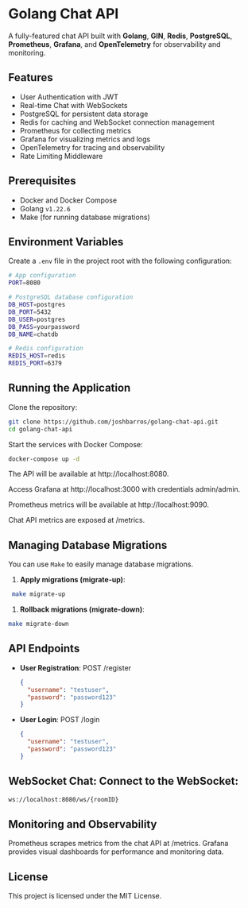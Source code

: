 # Golang Chat API

A fully-featured chat API built with **Golang**, **GIN**, **Redis**, **PostgreSQL**, **Prometheus**, **Grafana**, and **OpenTelemetry** for observability and monitoring.

## Features
- User Authentication with JWT
- Real-time Chat with WebSockets
- PostgreSQL for persistent data storage
- Redis for caching and WebSocket connection management
- Prometheus for collecting metrics
- Grafana for visualizing metrics and logs
- OpenTelemetry for tracing and observability
- Rate Limiting Middleware

## Prerequisites
- Docker and Docker Compose
- Golang `v1.22.6`
- Make (for running database migrations)

## Environment Variables

Create a `.env` file in the project root with the following configuration:

```bash
# App configuration
PORT=8080

# PostgreSQL database configuration
DB_HOST=postgres
DB_PORT=5432
DB_USER=postgres
DB_PASS=yourpassword
DB_NAME=chatdb

# Redis configuration
REDIS_HOST=redis
REDIS_PORT=6379
```


## Running the Application

Clone the repository:

```bash
git clone https://github.com/joshbarros/golang-chat-api.git
cd golang-chat-api
```

Start the services with Docker Compose:

```bash
docker-compose up -d
```

The API will be available at http://localhost:8080.

Access Grafana at http://localhost:3000 with credentials admin/admin.

Prometheus metrics will be available at http://localhost:9090.

Chat API metrics are exposed at /metrics.

## Managing Database Migrations

You can use `Make` to easily manage database migrations.

1. **Apply migrations (migrate-up)**:

  ```bash
   make migrate-up
  ```

1. **Rollback migrations (migrate-down)**:
  ```bash
  make migrate-down
  ```

## API Endpoints

- **User Registration**: POST /register
  ```json
  {
    "username": "testuser",
    "password": "password123"
  }
  ```

- **User Login**: POST /login

  ```json
  {
    "username": "testuser",
    "password": "password123"
  }
  ```

## WebSocket Chat: Connect to the WebSocket:

```bash
ws://localhost:8080/ws/{roomID}
````

## Monitoring and Observability
Prometheus scrapes metrics from the chat API at /metrics.
Grafana provides visual dashboards for performance and monitoring data.

## License
This project is licensed under the MIT License.

